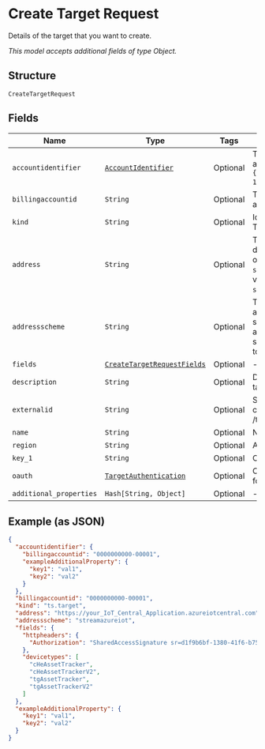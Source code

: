 
# Create Target Request

Details of the target that you want to create.

*This model accepts additional fields of type Object.*

## Structure

`CreateTargetRequest`

## Fields

| Name | Type | Tags | Description |
|  --- | --- | --- | --- |
| `accountidentifier` | [`AccountIdentifier`](../../doc/models/account-identifier.md) | Optional | The ID of the authenticating billing account, in the format `{"billingaccountid":"1234567890-12345"}`. |
| `billingaccountid` | `String` | Optional | The ID of the authenticating billing account. |
| `kind` | `String` | Optional | Identifies the resource kind. Targets are ts.target. |
| `address` | `String` | Optional | The endpoint for notifications or data streams. The format depends on the selected `addressscheme`.<br />`streamrest` requires a `host:port` value <br />`streamawsiot` requres a valid ARN. |
| `addressscheme` | `String` | Optional | The transport format. Valid values are: <br />streamawsiot - streamed data to an AWS account <br />streamrest - streamed REST data to a defined endpoint. |
| `fields` | [`CreateTargetRequestFields`](../../doc/models/create-target-request-fields.md) | Optional | - |
| `description` | `String` | Optional | Descriptive information about the target. |
| `externalid` | `String` | Optional | Security identification string created by a POST /targets/actions/newextid request. |
| `name` | `String` | Optional | Name of the target. |
| `region` | `String` | Optional | AWS region value. |
| `key_1` | `String` | Optional | OAuth 2.0 bearer token. |
| `oauth` | [`TargetAuthentication`](../../doc/models/target-authentication.md) | Optional | OAuth 2 token and refresh token for TS to stream events to Target. |
| `additional_properties` | `Hash[String, Object]` | Optional | - |

## Example (as JSON)

```json
{
  "accountidentifier": {
    "billingaccountid": "0000000000-00001",
    "exampleAdditionalProperty": {
      "key1": "val1",
      "key2": "val2"
    }
  },
  "billingaccountid": "0000000000-00001",
  "kind": "ts.target",
  "address": "https://your_IoT_Central_Application.azureiotcentral.com",
  "addressscheme": "streamazureiot",
  "fields": {
    "httpheaders": {
      "Authorization": "SharedAccessSignature sr=d1f9b6bf-1380-41f6-b757-d9805e48392b&sig=EF5tnXClw3MWkb84OkIOUhMH%2FaS1DRD2nXT69QR8RD8%3D&skn=TSCCtoken&se=1648827260410"
    },
    "devicetypes": [
      "cHeAssetTracker",
      "cHeAssetTrackerV2",
      "tgAssetTracker",
      "tgAssetTrackerV2"
    ]
  },
  "exampleAdditionalProperty": {
    "key1": "val1",
    "key2": "val2"
  }
}
```

